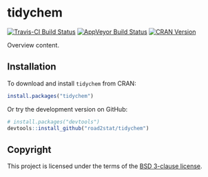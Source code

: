 # tidychem

[![Travis-CI Build Status](https://travis-ci.org/road2stat/tidychem.svg?branch=master)](https://travis-ci.org/road2stat/tidychem)
[![AppVeyor Build Status](https://ci.appveyor.com/api/projects/status/github/road2stat/tidychem?branch=master&svg=true)](https://ci.appveyor.com/project/road2stat/tidychem)
[![CRAN Version](https://www.r-pkg.org/badges/version/tidychem)](https://cran.r-project.org/package=tidychem)

Overview content.

## Installation

To download and install `tidychem` from CRAN:

```r
install.packages("tidychem")
```

Or try the development version on GitHub:

```r
# install.packages("devtools")
devtools::install_github("road2stat/tidychem")
```

## Copyright

This project is licensed under the terms of the [BSD 3-clause license](LICENSE).
